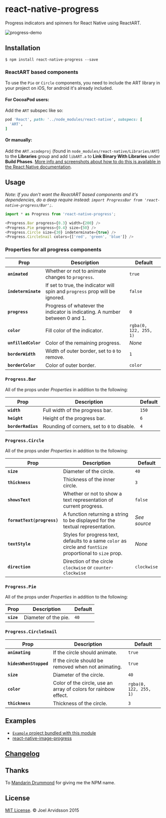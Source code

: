 # react-native-progress

Progress indicators and spinners for React Native using ReactART. 

![progress-demo](https://cloud.githubusercontent.com/assets/378279/11212043/64fb1420-8d01-11e5-9ec0-5e175a837c62.gif)

## Installation

`$ npm install react-native-progress --save`

### ReactART based components

To use the `Pie` or `Circle` components, you need to include the ART library in your project on iOS, for android it's already included. 

#### For CocoaPod users:

Add the `ART` subspec like so:
```ruby
pod 'React', path: '../node_modules/react-native', subspecs: [
  'ART',
]
```

#### Or manually:

Add the `ART.xcodeproj` (found in `node_modules/react-native/Libraries/ART`) to the **Libraries** group and add `libART.a` to **Link Binary With Libraries** under **Build Phases**. [More info and screenshots about how to do this is available in the React Native documentation](http://facebook.github.io/react-native/docs/linking-libraries-ios.html#content).

## Usage

*Note: If you don't want the ReactART based components and it's dependencies, do a deep require instead: `import ProgressBar from 'react-native-progress/Bar';`.*

```js
import * as Progress from 'react-native-progress';

<Progress.Bar progress={0.3} width={200} />
<Progress.Pie progress={0.4} size={50} />
<Progress.Circle size={30} indeterminate={true} />
<Progress.CircleSnail colors={['red', 'green', 'blue']} />
```

### Properties for all progress components

| Prop | Description | Default |
|---|---|---|
|**`animated`**|Whether or not to animate changes to `progress`. |`true`|
|**`indeterminate`**|If set to true, the indicator will spin and `progress` prop will be ignored. |`false`|
|**`progress`**|Progress of whatever the indicator is indicating. A number between 0 and 1. |`0`|
|**`color`**|Fill color of the indicator. |`rgba(0, 122, 255, 1)`|
|**`unfilledColor`**|Color of the remaining progress. |*None*|
|**`borderWidth`**|Width of outer border, set to `0` to remove. |`1`|
|**`borderColor`**|Color of outer border. |`color`|

### `Progress.Bar`

All of the props under *Properties* in addition to the following:

| Prop | Description | Default |
|---|---|---|
|**`width`**|Full width of the progress bar. |`150`|
|**`height`**|Height of the progress bar. |`6`|
|**`borderRadius`**|Rounding of corners, set to `0` to disable. |`4`|

### `Progress.Circle`

All of the props under *Properties* in addition to the following:

| Prop | Description | Default |
|---|---|---|
|**`size`**|Diameter of the circle. |`40`|
|**`thickness`**|Thickness of the inner circle. |`3`|
|**`showsText`**|Whether or not to show a text representation of current progress. |`false`|
|**`formatText(progress)`**|A function returning a string to be displayed for the textual representation. |*See source*|
|**`textStyle`**|Styles for progress text, defaults to a same `color` as circle and `fontSize` proportional to `size` prop. |*None*|
|**`direction`**|Direction of the circle `clockwise` or `counter-clockwise` |`clockwise`|

### `Progress.Pie`

All of the props under *Properties* in addition to the following:

| Prop | Description | Default |
|---|---|---|
|**`size`**|Diameter of the pie. |`40`|

### `Progress.CircleSnail`

| Prop | Description | Default |
|---|---|---|
|**`animating`**|If the circle should animate. |`true`|
|**`hidesWhenStopped`**|If the circle should be removed when not animating. |`true`|
|**`size`**|Diameter of the circle. |`40`|
|**`color`**|Color of the circle, use an array of colors for rainbow effect. |`rgba(0, 122, 255, 1)`|
|**`thickness`**|Thickness of the circle. |`3`|

## Examples

* [`Example` project bundled with this module](https://github.com/oblador/react-native-progress/tree/master/Example) 
* [react-native-image-progress](https://github.com/oblador/react-native-image-progress)

## [Changelog](https://github.com/oblador/react-native-progress/releases)

## Thanks

To [Mandarin Drummond](https://github.com/MandarinConLaBarba) for giving me the NPM name. 

## License

[MIT License](http://opensource.org/licenses/mit-license.html). © Joel Arvidsson 2015

